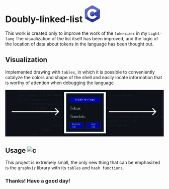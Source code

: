 # Doubly-linked-list  ![c](https://raw.githubusercontent.com/Mchl-krpch/Doubly-linked-list/0e5e5aa81aa5ad812036397ebd1e786ce6d94cd3/viz/c.svg)
This work is created only to improve the work of the `tokenizer` in my `Light-lang` The visualization of the list itself has been improved, and the logic of the location of data about tokens in the language has been thought out.

## Visualization
Implemented drawing with `tables`, in which it is possible to conveniently catalyze the colors and shape of the shell and easily locate information that is worthy of attention when debugging the language

![sample](https://raw.githubusercontent.com/Mchl-krpch/Doubly-linked-list/main/viz/token-cell2.jpg)

## Usage ![c](https://camo.githubusercontent.com/f8d20099d3afc9f8aa98926e8b2cf108bb3e046a9d2e36b28cfe22a628433ccc/68747470733a2f2f696d672e736869656c64732e696f2f62616467652f432f432b2b2d3030353939433f7374796c653d666c61742d737175617265266c6f676f3d63706c7573706c7573266c6f676f436f6c6f723d464646464646)
This project is extremely small, the only new thing that can be emphasized is the `graphviz` library with its `tables` and `hash functions.`

### Thanks! Have a good day!

